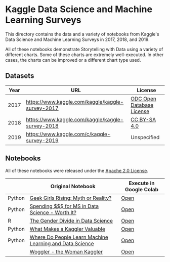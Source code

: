 # Kaggle Data Science and Machine Learning Surveys
This directory contains the data and a variety of notebooks from Kaggle's Data Science and Machine Learning Surveys in 2017, 2018, and 2019.

All of these notebooks demonstrate Storytelling with Data using a variety of different charts. Some of these charts are extremely well-executed.  In other cases, the charts can be improved or a different chart type used.

## Datasets
| Year | URL | License |
|------|-----|---------|
| 2017 | https://www.kaggle.com/kaggle/kaggle-survey-2017 | [ODC Open Database License](https://opendatacommons.org/licenses/odbl/1.0/) |
| 2018 | https://www.kaggle.com/kaggle/kaggle-survey-2018 | [CC BY-SA 4.0](https://creativecommons.org/licenses/by-sa/4.0/)|
| 2019 | https://www.kaggle.com/c/kaggle-survey-2019 | Unspecified |

## Notebooks
All of these notebooks were released under the  [Apache 2.0 License](http://www.apache.org/licenses/LICENSE-2.0).

| | Original Notebook | Execute in Google Colab |
|-|-|-|
| Python | [Geek Girls Rising: Myth or Reality?](https://www.kaggle.com/parulpandey/geek-girls-rising-myth-or-reality) | [Open](http://colab.research.google.com/github/slankas/VisualizationCode/blob/master/kaggle/geek-girls-rising-myth-or-reality.ipynb)  |
| Python | [Spending $$$ for MS in Data Science - Worth It?](https://www.kaggle.com/shivamb/spending-for-ms-in-data-science-worth-it) | [Open](http://colab.research.google.com/github/slankas/VisualizationCode/blob/master/kaggle/spending-for-ms-in-data-science-worth-it.ipynb) |
| R | [The Gender Divide in Data Science](https://www.kaggle.com/martinlbarron/the-gender-divide-in-data-science) | [Open](http://colab.research.google.com/github/slankas/VisualizationCode/blob/master/kaggle/the-gender-divide-in-data-science.ipynb) |
| Python | [What Makes a Kaggler Valuable](https://www.kaggle.com/andresionek/what-makes-a-kaggler-valuable) | [Open](http://colab.research.google.com/github/slankas/VisualizationCode/blob/master/kaggle/what-makes-a-kaggler-valuable.ipynb) |
| Python | [Where Do People Learn Machine Learning and Data Science](https://www.kaggle.com/sudalairajkumar/where-do-people-learn-ml-ds) | [Open](http://colab.research.google.com/github/slankas/VisualizationCode/blob/master/kaggle/where-do-people-learn-ml-ds.ipynb) |
| |[Woggler - the Woman Kaggler](https://www.kaggle.com/farazrahman/woggler-the-women-kaggler) | [Open](http://colab.research.google.com/github/slankas/VisualizationCode/blob/master/kaggle/woggler-the-women-kaggler.ipynb) |
